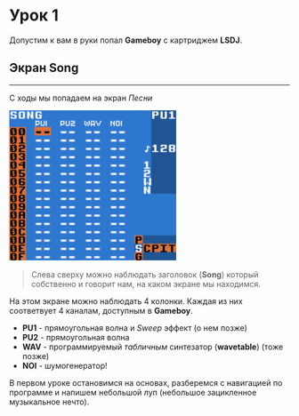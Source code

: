 # Урок 1

Допустим к вам в руки попал __Gameboy__ с картриджем __LSDJ__.


## Экран Song
---
С ходы мы попадаем на экран _Песни_

<img src="images/song_screen.bmp" width="300" /> 

> Слева сверху можно наблюдать заголовок (**Song**) который собственно и говорит нам, на каком экране мы находимся.

На этом экране можно наблюдать 4 колонки.
Каждая из них соответвует 4 каналам, доступным в **Gameboy**.

* **PU1** - прямоугольная волна и *Sweep* эффект (о нем позже)
* **PU2** - прямоугольная волна
* **WAV** - программируемый _табличным_ синтезатор (**wavetable**) (тоже позже)
* **NOI** - шумогенератор!

В первом уроке остановимся на основах, разберемся с навигацией по программе и напишем небольшой луп (небольшое зацикленное музыкальное нечто).
